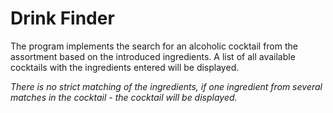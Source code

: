 # Drink Finder

The program implements the search for an alcoholic cocktail from the assortment based on the introduced ingredients.
A list of all available cocktails with the ingredients entered will be displayed.

*There is no strict matching of the ingredients, if one ingredient from several matches in the cocktail - the cocktail will be displayed.*
